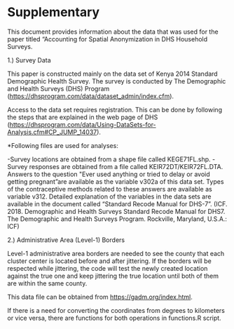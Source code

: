 # Supplementary

This document provides information about the data that was used for the paper titled “Accounting for Spatial Anonymization in DHS Household Surveys.

1.) Survey Data

This paper is constructed mainly on the data set of Kenya 2014 Standard Demographic Health Survey. The survey is conducted by The Demographic and Health Surveys (DHS) Program (https://dhsprogram.com/data/dataset_admin/index.cfm).

Access to the data set requires registration. This can be done by following the steps that are explained in the  web page of DHS (https://dhsprogram.com/data/Using-DataSets-for-Analysis.cfm#CP_JUMP_14037).

*Following files are used for analyses:

-Survey locations are obtained from a shape file called KEGE71FL.shp. 
-Survey responses are obtained from a file called KEIR72DT/KEIR72FL.DTA. Answers to the question "Ever used anything or tried to delay or avoid getting pregnant”are available as the variable v302a of this data set. Types of the contraceptive methods  related to these answers are available as variable v312. Detailed explanation of the variables in the data sets are available in the document called “Standard Recode Manual for DHS-7”. (ICF. 2018. Demographic and Health Surveys Standard Recode Manual for DHS7. The Demographic and Health Surveys Program. Rockville, Maryland, U.S.A.: ICF)


2.) Administrative Area (Level-1) Borders 

Level-1 administrative area borders are needed to see the county that each cluster center is located before and after jittering. If the borders will be respected while jittering, the code will test the newly created location against the true one and keep jittering the true location until both of them are within the same county. 

This data file can be obtained from https://gadm.org/index.html.

If there is a need for converting the coordinates from degrees to kilometers or vice versa, there are functions for both operations in functions.R script.
